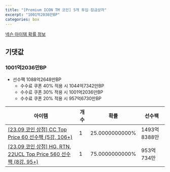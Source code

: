 ```yaml
---
title: "[Premium ICON TM 코인] 5개 투입 잠금상자"
excerpt: "1001억2036만BP"
categories: box
---
```

[넥슨 아이템 확률 정보](http://iteminfo.nexon.com/probability/fo4?sn=7389)

## 기댓값
### 1001억2036만BP
  - 선수팩 1088억2648만BP
    - 수수료 쿠폰 40% 적용 시 1044억7342만BP
    - 수수료 쿠폰 30% 적용 시 1001억2036만BP
    - 수수료 쿠폰 20% 적용 시 957억6730만BP


|아이템|개수|확률|선수팩|
|---|---|---|---|
|[[23.09 코인 상점] CC Top Price 60 선수팩 (5강, 106+)](/player/7383)|1|25.0000000000%|1493억8388만|
|[[23.09 코인 상점] HG, RTN, 22UCL Top Price 560 선수팩 (8강, 95+)](/player/7384)|1|75.0000000000%|953억734만|
